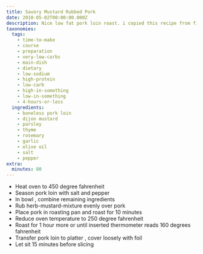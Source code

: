 ```yaml
---
title: Savory Mustard Rubbed Pork
date: 2010-05-02T00:00:00.000Z
description: Nice low fat pork loin roast. i copied this recipe from first magazine
taxonomies:
  tags:
    - time-to-make
    - course
    - preparation
    - very-low-carbs
    - main-dish
    - dietary
    - low-sodium
    - high-protein
    - low-carb
    - high-in-something
    - low-in-something
    - 4-hours-or-less
  ingredients:
    - boneless pork loin
    - dijon mustard
    - parsley
    - thyme
    - rosemary
    - garlic
    - olive oil
    - salt
    - pepper
extra:
  minutes: 80
---
```

 - Heat oven to 450 degree fahrenheit
 - Season pork loin with salt and pepper
 - In bowl , combine remaining ingredients
 - Rub herb-mustard-mixture evenly over pork
 - Place pork in roasting pan and roast for 10 minutes
 - Reduce oven temperature to 250 degree fahrenheit
 - Roast for 1 hour more or until inserted thermometer reads 160 degrees fahrenheit
 - Transfer pork loin to platter , cover loosely with foil
 - Let sit 15 minutes before slicing
